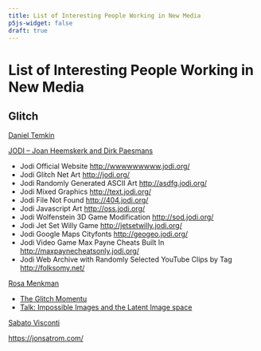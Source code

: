 ```yaml
---
title: List of Interesting People Working in New Media
p5js-widget: false
draft: true
---
```


# List of Interesting People Working in New Media


## Glitch

[Daniel Temkin](https://danieltemkin.com/)


[JODI – Joan Heemskerk and Dirk Paesmans](http://wwwwwwwww.jodi.org/)
- Jodi Official Website http://wwwwwwwww.jodi.org/
- Jodi Glitch Net Art http://jodi.org/
- Jodi Randomly Generated ASCII Art  http://asdfg.jodi.org/
- Jodi Mixed Graphics http://text.jodi.org/
- Jodi File Not Found http://404.jodi.org/
- Jodi Javascript Art http://oss.jodi.org/
- Jodi Wolfenstein 3D Game Modification http://sod.jodi.org/
- Jodi Jet Set Willy Game http://jetsetwilly.jodi.org/
- Jodi Google Maps Cityfonts http://geogeo.jodi.org/
- Jodi Video Game Max Payne Cheats Built In http://maxpaynecheatsonly.jodi.org/
- Jodi Web Archive with Randomly Selected YouTube Clips by Tag  http://folksomy.net/

[Rosa Menkman](https://beyondresolution.info/ABOUT)
- [The Glitch Momentu](https://networkcultures.org/_uploads/NN%234_RosaMenkman.pdf)
- [Talk: Impossible Images and the Latent Image space](https://www.youtube.com/watch?v=Oj0sZr8I8OE)

[Sabato Visconti](https://www.sabatobox.com/)

https://jonsatrom.com/